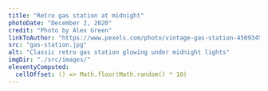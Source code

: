 ```yaml
---
title: "Retro gas station at midnight"
photoDate: "December 2, 2020"
credit: "Photo by Alex Green"
linkToAuthor: "https://www.pexels.com/photo/vintage-gas-station-4509345/"
src: "gas-station.jpg"
alt: "Classic retro gas station glowing under midnight lights"
imgDir: "./src/images/"
eleventyComputed:
  cellOffset: () => Math.floor(Math.random() * 10)
---
```


